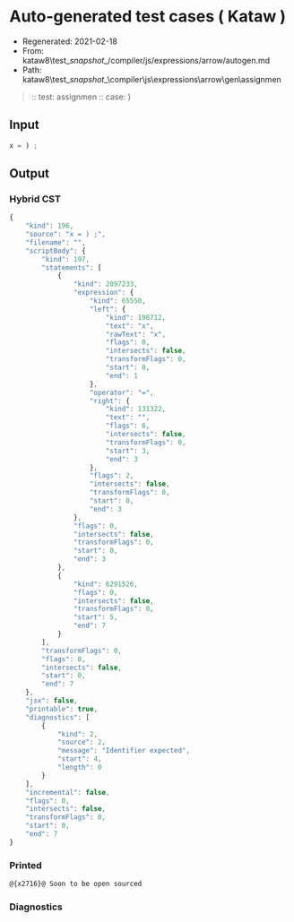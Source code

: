 # Auto-generated test cases ( Kataw )
- Regenerated: 2021-02-18
- From: kataw8\test\__snapshot__/compiler/js/expressions/arrow/autogen.md
- Path: kataw8\test\__snapshot__\compiler\js\expressions\arrow\gen\assignmen
> :: test: assignmen
> :: case: )
## Input

`````js
x = ) ;
`````

## Output


### Hybrid CST


```javascript
{
    "kind": 196,
    "source": "x = ) ;",
    "filename": "",
    "scriptBody": {
        "kind": 197,
        "statements": [
            {
                "kind": 2097233,
                "expression": {
                    "kind": 65550,
                    "left": {
                        "kind": 196712,
                        "text": "x",
                        "rawText": "x",
                        "flags": 0,
                        "intersects": false,
                        "transformFlags": 0,
                        "start": 0,
                        "end": 1
                    },
                    "operator": "=",
                    "right": {
                        "kind": 131322,
                        "text": "",
                        "flags": 6,
                        "intersects": false,
                        "transformFlags": 0,
                        "start": 3,
                        "end": 3
                    },
                    "flags": 2,
                    "intersects": false,
                    "transformFlags": 0,
                    "start": 0,
                    "end": 3
                },
                "flags": 0,
                "intersects": false,
                "transformFlags": 0,
                "start": 0,
                "end": 3
            },
            {
                "kind": 6291526,
                "flags": 0,
                "intersects": false,
                "transformFlags": 0,
                "start": 5,
                "end": 7
            }
        ],
        "transformFlags": 0,
        "flags": 0,
        "intersects": false,
        "start": 0,
        "end": 7
    },
    "jsx": false,
    "printable": true,
    "diagnostics": [
        {
            "kind": 2,
            "source": 2,
            "message": "Identifier expected",
            "start": 4,
            "length": 0
        }
    ],
    "incremental": false,
    "flags": 0,
    "intersects": false,
    "transformFlags": 0,
    "start": 0,
    "end": 7
}
```

### Printed


```javascript
@{x2716}@ Soon to be open sourced
```

### Diagnostics


```javascript

```

